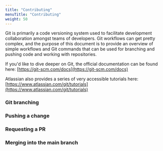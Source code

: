 ```yaml
---
title: "Contributing"
menuTitle: "Contributing"
weight: 50
---
```


Git is primarily a code versioning system used to facilitate development collaboration amongst teams of developers. Git workflows can get pretty complex, and the purpose of this document is to provide an overview of simple workflows and Git commands that can be used for branching and pushing code and working with repositories.

If you'd like to dive deeper on Git, the official documentation can be found here: [https://git-scm.com/docs](https://git-scm.com/docs)

Atlassian also provides a series of very accessible tutorials here: [https://www.atlassian.com/git/tutorials](https://www.atlassian.com/git/tutorials)

### Git branching

### Pushing a change

### Requesting a PR

### Merging into the main branch
